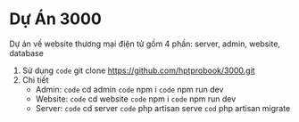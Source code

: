 # Dự Án 3000
Dự án về website thương mại điện tử gồm 4 phần: server, admin, website, database
1. Sử dụng
   ``code`` git clone https://github.com/hptprobook/3000.git
2. Chi tiết
     * Admin:
       ``code`` cd admin
       ``code`` npm i
       ``code`` npm run dev
     * Website:
       ``code`` cd website
       ``code`` npm i
       ``code`` npm run dev
     * Server:
       ``code`` cd server
       ``code`` php artisan serve
       ``cod`` php artisan migrate
